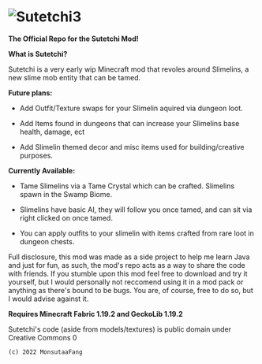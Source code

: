 # ![Sutetchi3](https://user-images.githubusercontent.com/117858041/205717785-18a6f5dd-f3e0-479f-9179-beafcd9d492d.png)


**The Official Repo for the Sutetchi Mod!**

**What is Sutetchi?**

Sutetchi is a very early wip Minecraft mod that revoles around Slimelins, a new slime mob entity that can be tamed.

**Future plans:**

* Add Outfit/Texture swaps for your Slimelin aquired via dungeon loot.

* Add Items found in dungeons that can increase your Slimelins base health, damage, ect

* Add Slimelin themed decor and misc items used for building/creative purposes.

**Currently Available:**

* Tame Slimelins via a Tame Crystal which can be crafted. Slimelins spawn in the Swamp Biome.

* Slimelins have basic AI, they will follow you once tamed, and can sit via right clicked on once tamed.

* You can apply outfits to your slimelin with items crafted from rare loot in dungeon chests.

Full disclosure, this mod was made as a side project to help me learn Java and just for fun, as such, the mod's repo acts as a way to share the code with friends. If you stumble upon this mod feel free to download and try it yourself, but I would personally not reccomend using it in a mod pack or anything as there's
bound to be bugs. You are, of course, free to do so, but I would advise against it.

**Requires Minecraft Fabric 1.19.2 and GeckoLib 1.19.2**

Sutetchi's code (aside from models/textures) is public domain under Creative Commons 0

    (c) 2022 MonsutaaFang
